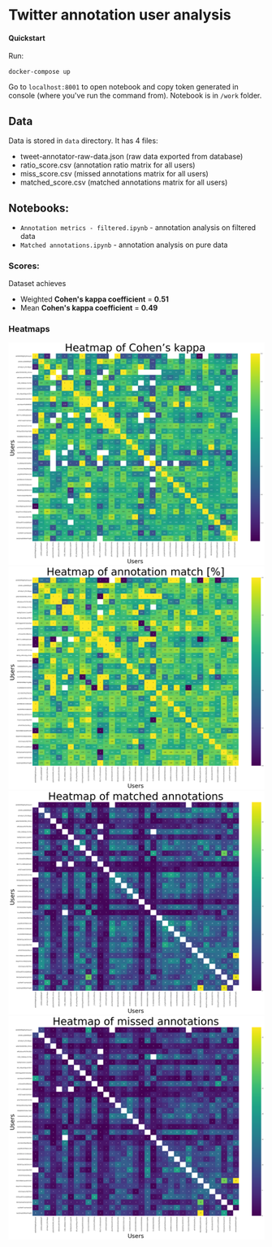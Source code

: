 # Twitter annotation user analysis

#### Quickstart

Run:
```
docker-compose up
```

Go to `localhost:8001` to open notebook and copy token generated in console (where you've run the command from). Notebook is in `/work` folder.

## Data

Data is stored in `data` directory. It has 4 files:

- tweet-annotator-raw-data.json (raw data exported from database)
- ratio_score.csv (annotation ratio matrix for all users)
- miss_score.csv (missed annotations matrix for all users)
- matched_score.csv (matched annotations matrix for all users)

## Notebooks:

- `Annotation metrics - filtered.ipynb` - annotation analysis on filtered data
- `Matched annotations.ipynb` - annotation analysis on pure data

### Scores:

Dataset achieves 

- Weighted **Cohen's kappa coefficient** = **0.51**
- Mean **Cohen's kappa coefficient** = **0.49**

### Heatmaps

![](images/cohen_heatmap.png)
![](images/acc_heatmap.png)
![](images/matched_heatmap.png)
![](images/missed_heatmap.png)